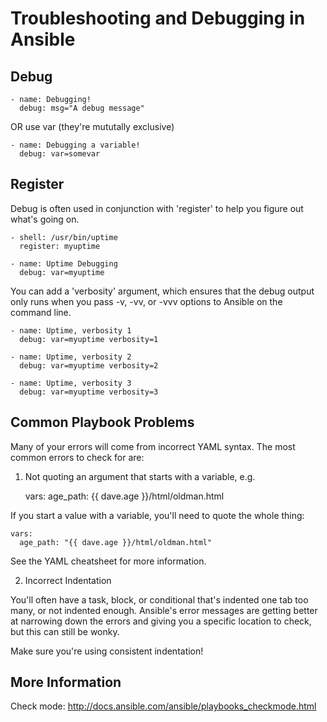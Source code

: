 # Troubleshooting and Debugging in Ansible

## Debug

    - name: Debugging!
      debug: msg="A debug message"

OR use var (they're mututally exclusive)

    - name: Debugging a variable!
      debug: var=somevar


## Register
Debug is often used in conjunction with 'register' to help you figure out what's going on.

    - shell: /usr/bin/uptime
      register: myuptime

    - name: Uptime Debugging
      debug: var=myuptime


You can add a 'verbosity' argument, which ensures that the debug output only runs when you pass -v, -vv, or -vvv options to Ansible on the command line.

    - name: Uptime, verbosity 1
      debug: var=myuptime verbosity=1

    - name: Uptime, verbosity 2
      debug: var=myuptime verbosity=2

    - name: Uptime, verbosity 3
      debug: var=myuptime verbosity=3



## Common Playbook Problems

Many of your errors will come from incorrect YAML syntax. The most common errors to check for are:

1. Not quoting an argument that starts with a variable, e.g.

    vars:
      age_path: {{ dave.age }}/html/oldman.html

If you start a value with a variable, you'll need to quote the whole thing:

    vars:
      age_path: "{{ dave.age }}/html/oldman.html"

See the YAML cheatsheet for more information.


2. Incorrect Indentation

You'll often have a task, block, or conditional that's indented one tab too many, or not indented enough. Ansible's error messages are getting better at narrowing down the errors and giving you a specific location to check, but this can still be wonky.

Make sure you're using consistent indentation!



## More Information

Check mode: http://docs.ansible.com/ansible/playbooks_checkmode.html

